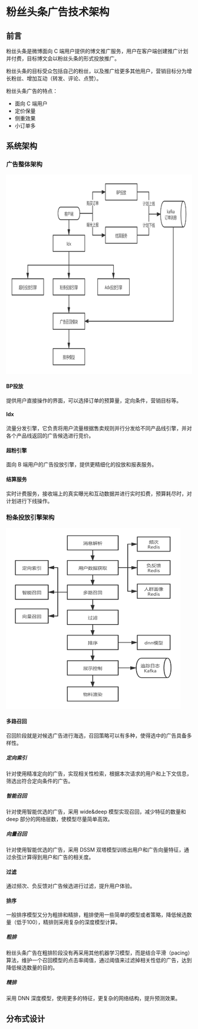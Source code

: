 # 粉丝头条广告技术架构
## 前言
粉丝头条是微博面向 C 端用户提供的博文推广服务，用户在客户端创建推广计划并付费，目标博文会以粉丝头条的形式投放推广。

粉丝头条的目标受众包括自己的粉丝，以及推广给更多其他用户，营销目标分为增长粉丝、增加互动（转发、评论、点赞）。

粉丝头条广告的特点：
- 面向 C 端用户
- 定价保量
- 侧重效果
- 小订单多

## 系统架构
### 广告整体架构
<img src="images/fanstop_system.png" alt="" width="808" height="540" align="bottom" />

#### BP投放
提供用户直接操作的界面，可以选择订单的预算量，定向条件，营销目标等。

#### Idx
流量分发引擎，它负责将用户流量根据售卖规则并行分发给不同产品线引擎，并对各个产品线返回的广告候选进行竞价。

#### 超粉引擎
面向 B 端用户的广告投放引擎，提供更精细化的投放和报表服务。

#### 结算服务
实时计费服务，接收端上的真实曝光和互动数据并进行实时扣费，预算耗尽时，对计划进行下线操作。

### 粉条投放引擎架构
<img src="images/fanstop_inner.png" alt="" width="473" height="491" align="bottom" />

#### 多路召回
召回阶段就是对候选广告进行海选，召回策略可以有多种，使得选中的广告具备多样性。

##### 定向索引
针对使用精准定向的广告，实现相关性检索，根据本次请求的用户和上下文信息，筛选出符合定向条件的广告。

##### 智能召回
针对使用智能优选的广告，采用 wide&deep 模型实现召回，减少特征的数量和 deep 部分的网络层数，使模型尽量简单高效。

##### 向量召回
针对使用智能优选的广告，采用 DSSM 双塔模型训练出用户和广告向量特征，通过余弦计算得到用户和广告的相关度。

#### 过滤
通过频次、负反馈对广告候选进行过滤，提升用户体验。

#### 排序
一般排序模型又分为粗排和精排，粗排使用一些简单的模型或者策略，降低候选数量（低于100），精排则采用复杂的深度模型计算。

##### 粗排
粉丝头条广告在粗排阶段没有再采用其他机器学习模型，而是结合平滑（pacing）算法，维护一个召回模型的点击率阈值，通过阈值来过滤掉相关性低的广告，达到降低候选数量的目的。

##### 精排
采用 DNN 深度模型，使用更多的特征，更复杂的网络结构，提升预测效果。

## 分布式设计

